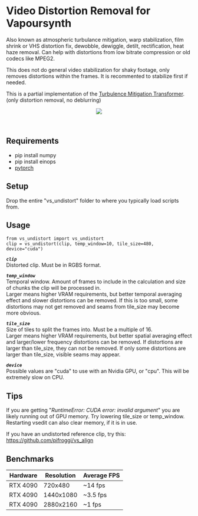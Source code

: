 
























# Video Distortion Removal for Vapoursynth
Also known as atmospheric turbulance mitigation, warp stabilization, film shrink or VHS distortion fix, dewobble, dewiggle, detilt, rectification, heat haze removal. Can help with distortions from low bitrate compression or old codecs like MPEG2.

This does not do general video stabilization for shaky footage, only removes distortions within the frames. It is recommented to stabilize first if needed.

This is a partial implementation of the [Turbulence Mitigation Transformer](https://github.com/xg416/TMT). (only distortion removal, no deblurring)

<p align="center">
    <img src="https://github.com/xg416/TMT/blob/main/figs/video_22.gif"/>
</p>

<br />

## Requirements
* pip install numpy
* pip install einops
* [pytorch](https://pytorch.org/)

## Setup
Drop the entire "vs_undistort" folder to where you typically load scripts from.

## Usage

    from vs_undistort import vs_undistort
    clip = vs_undistort(clip, temp_window=10, tile_size=480, device="cuda")

__*`clip`*__  
Distorted clip. Must be in RGBS format.

__*`temp_window`*__  
Temporal window. Amount of frames to include in the calculation and size of chunks the clip will be processed in.  
Larger means higher VRAM requirements, but better temporal averaging effect and slower distortions can be removed. If this is too small, some distortions may not get removed and seams from tile_size may become more obvious.  

__*`tile_size`*__  
Size of tiles to split the frames into. Must be a multiple of 16.  
Larger means higher VRAM requirements, but better spatial averaging effect and larger/lower frequency distortions can be removed. If distortions are larger than tile_size, they can not be removed. If only some distortions are larger than tile_size, visible seams may appear.  

__*`device`*__  
Possible values are "cuda" to use with an Nvidia GPU, or "cpu". This will be extremely slow on CPU.

## Tips
If you are getting "*RuntimeError: CUDA error: invalid argument*" you are likely running out of GPU memory. Try lowering tile_size or temp_window. Restarting vsedit can also clear memory, if it is in use.

If you have an undistorted reference clip, try this: https://github.com/pifroggi/vs_align

## Benchmarks

| Hardware | Resolution  | Average FPS
| -------- | ----------- | -----------
| RTX 4090 | 720x480     | ~14 fps
| RTX 4090 | 1440x1080   | ~3.5 fps
| RTX 4090 | 2880x2160   | ~1 fps
